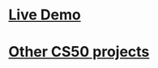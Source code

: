 # <a href="https://leo-commerce.herokuapp.com/"> Live Demo</a>

# <a href="https://github.com/LeoZorzoli/CS50-Web-Projects-List"> Other CS50 projects</a>
